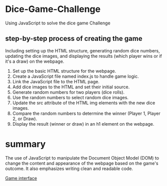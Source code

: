 # Dice-Game-Challenge
Using JavaScript to  solve the dice game Challenge

## step-by-step process of creating the game
Including setting up the HTML structure, generating random dice numbers, updating the dice images, and displaying the results (which player wins or if it's a draw) on the webpage.

1. Set up the basic HTML structure for the webpage.
2. Create a JavaScript file named index.js to handle game logic.
3. Link the JavaScript file to the HTML page.
4. Add dice images to the HTML and set their initial source.
5. Generate random numbers for two players (dice rolls).
6. Use the random numbers to select random dice images.
7. Update the src attribute of the HTML img elements with the new dice images.
8. Compare the random numbers to determine the winner (Player 1, Player 2, or Draw).
9. Display the result (winner or draw) in an h1 element on the webpage.

# summary
The use of JavaScript to manipulate the Document Object Model (DOM) to change the content and appearance of the webpage based on the game's outcome. It also emphasizes writing clean and readable code.

[Game interface](https://github.com/Holladworld/Dice-Game-Challenge/blob/5db37d355217950ba31ea280ea4a16ce354ef050/dicee.jpg)
